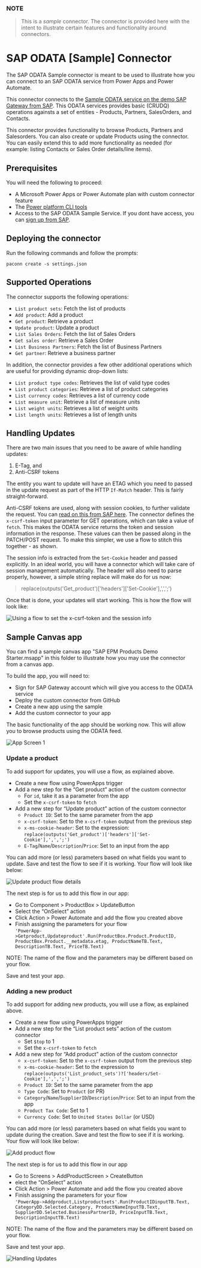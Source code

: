 ### NOTE
> This is a *sample* connector.  The connector is provided here with the intent to illustrate certain features and functionality around connectors.

# SAP ODATA [Sample] Connector
The SAP ODATA Sample connector is meant to be used to illustrate how you can connect to an SAP ODATA service from Power Apps and Power Automate.

This connector connects to the [Sample ODATA service on the demo SAP Gateway from SAP](https://help.sap.com/viewer/68bf513362174d54b58cddec28794093/1809BW.001/en-US/59283fc4528f486b83b1a58a4f1063c0.html). This ODATA services provides basic (CRUDQ) operations againsts a set of entities - Products, Partners, SalesOrders, and Contacts.

This connector provides functionality to browse Products, Partners and Salesorders. You can also create or update Products using the connector. You can easily extend this to add more functionality as needed (for example: listing Contacts or Sales Order details/line items).

## Prerequisites
You will need the following to proceed:
* A Microsoft Power Apps or Power Automate plan with custom connector feature
* The [Power platform CLI tools](https://docs.microsoft.com/connectors/custom-connectors/paconn-cli)
* Access to the SAP ODATA Sample Service. If you dont have access, you can [sign up from SAP](https://developers.sap.com/tutorials/gateway-demo-signup.html).



## Deploying the connector
Run the following commands and follow the prompts:

```paconn
paconn create -s settings.json
```

## Supported Operations
The connector supports the following operations:
* `List product sets`: Fetch the list of products
* `Add product`: Add a product
* `Get product`: Retrieve a product
* `Update product`: Update a product
* `List Sales Orders`: Fetch the list of Sales Orders
* `Get sales order`: Retrieve a Sales Order
* `List Business Partners`: Fetch the list of Business Partners
* `Get partner`: Retrieve a business partner

In addition, the connector provides a few other additional operations which are useful for providing dynamic drop-down lists:
* `List product type codes`: Retrieves the list of valid type codes
* `List product categories`: Retrieve a list of product categories
* `List currency codes`: Retrieves a list of currency code
* `List measure unit`: Retrieve a list of measure units
* `List weight units`: Retrieves a list of weight units
* `List length units`: Retrieves a list of length units

## Handling Updates
There are two main issues that you need to be aware of while handling updates:
 1. E-Tag, and
 2. Anti-CSRF tokens

The entity you want to update will have an ETAG which you need to passed in the update request as part of the HTTP `If-Match` header. This is fairly straight-forward.

Anti-CSRF tokens are used, along with session cookies, to further validate the request. You can [read on this from SAP here](https://help.sap.com/viewer/68bf513362174d54b58cddec28794093/1809BW.001/en-US/b35c22518bc72214e10000000a44176d.html). The connector defines the `x-csrf-token` input parameter for GET operations, which can take a value of `fetch`. This makes the ODATA service returns the token and session information in the response. These values can then be passed along in the PATCH/POST request. To make this simpler, we use a flow to stitch this together - as shown.

The session info is extracted from the `Set-Cookie` header and passed explicitly. In an ideal world, you will have a connector which will take care of session management automatically. The header will also need to parse properly, however, a simple string replace will make do for us now:
>replace(outputs('Get_product')['headers']['Set-Cookie'],',',';')

Once that is done, your updates will start working. This is how the flow will look like: 

![Using a flow to set the x-csrf-token and the session info](images/flow-update.PNG)


## Sample Canvas app
You can find a sample canvas app "SAP EPM Products Demo Starter.msapp" in this folder to illustrate how you may use the connector from a canvas app.

To build the app, you will need to:
* Sign for SAP Gateway account which will give you access to the ODATA service
* Deploy the custom connector from GitHub
* Create a new app using the sample
* Add the custom connector to your app

The basic functionality of the app should be working now.  This will allow you to browse products using the ODATA feed.

![App Screen 1](images/sap-app-1.PNG)

### Update a product
To add support for updates, you will use a flow, as explained above.
* Create a new flow using PowerApps trigger
* Add a new step for the “Get product” action of the custom connector
    * For `id`, take it as a parameter from the app
    * Set the `x-csrf-token` to `fetch`
* Add a new step for “Update product” action of the custom connector
    * `Product ID`: Set to the same parameter from the app
    * `x-csrf-token`: Set to the `x-csrf-token` output from the previous step
    * `x-ms-cookie-header`: Set to the expression: `replace(outputs('Get_product')['headers']['Set-Cookie'],',',';')`
    * `E-Tag`/`Name`/`Description`/`Price`: Set to an input from the app

You can add more (or less) parameters based on what fields you want to update. Save and test the flow to see if it is working.  Your flow will look like below:

![Update product flow details](images/sap-update-flow-details.png)


The next step is for us to add this flow in our app:
* Go to Component > ProductBox > UpdateButton
* Select the “OnSelect” action
* Click Action > Power Automate and add the flow you created above
* Finish assigning the parameters for your flow<br/>
`'PowerApp->Getproduct,Updateproduct'.Run(ProductBox.Product.ProductID, ProductBox.Product.__metadata.etag, ProductNameTB.Text, DescriptionTB.Text, PriceTB.Text)`

NOTE: The name of the flow and the parameters may be different based on your flow.

Save and test your app.


### Adding a new product
To add support for adding new products, you will use a flow, as explained above.

* Create a new flow using PowerApps trigger
* Add a new step for the “List product sets” action of the custom connector
    * Set `$top` to 1
    * Set the `x-csrf-token` to `fetch`
* Add a new step for “Add product” action of the custom connector
    * `x-csrf-token`: Set to the `x-csrf-token` output from the previous step
    * `x-ms-cookie-header`: Set to the expression to<br/>
    `replace(outputs('List_product_sets')?['headers/Set-Cookie'],',',';')`
    * `Product ID`: Set to the same parameter from the app
    * `Type Code`: Set to `Product` (or PR)
    * `Category`/`Name`/`SupplierID`/`Description`/`Price`: Set to an input from the app
    * `Product Tax Code`: Set to 1
    * `Currency Code`: Set to `United States Dollar` (or USD)

You can add more (or less) parameters based on what fields you want to update during the creation. Save and test the flow to see if it is working.  Your flow will look like below:

![Add product flow](images/sap-add-flow-details.png)

The next step is for us to add this flow in our app
* Go to Screens > AddProductScreen > CreateButton
* elect the “OnSelect” action
* Click Action > Power Automate and add the flow you created above
* Finish assigning the parameters for your flow<br/>
`'PowerApp->Addproduct,Listproductsets'.Run(ProductIDinputTB.Text, CategoryDD.Selected.Category, ProductNameInputTB.Text, SupplierDD.Selected.BusinessPartnerID, PriceInputTB.Text, DescriptionInputTB.Text)`

NOTE: The name of the flow and the parameters may be different based on your flow.

Save and test your app.

![Handling Updates](images/sap-app-2.png)
